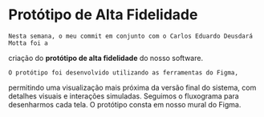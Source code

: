 # Protótipo de Alta Fidelidade

    Nesta semana, o meu commit em conjunto com o Carlos Eduardo Deusdará Motta foi a
criação do **protótipo de alta fidelidade** do nosso software.

    O protótipo foi desenvolvido utilizando as ferramentas do Figma,
permitindo uma visualização mais próxima da versão final do sistema, com
detalhes visuais e interações simuladas.
    Seguimos o fluxograma para desenharmos cada tela.
    O protótipo consta em nosso mural do Figma.
